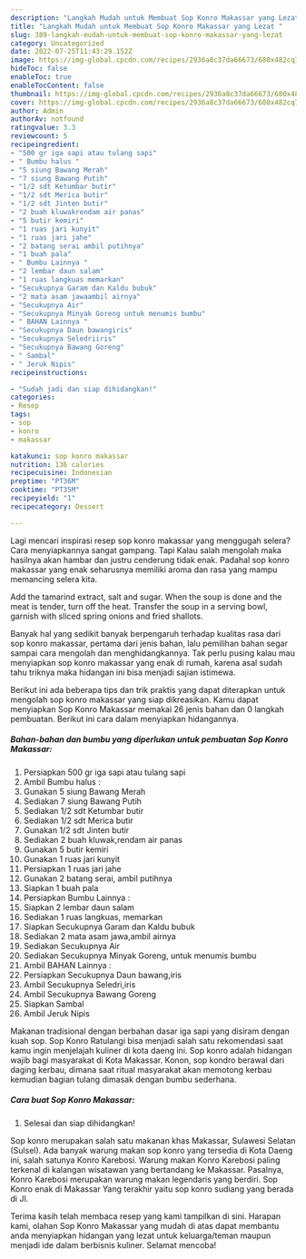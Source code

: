 ```yaml
---
description: "Langkah Mudah untuk Membuat Sop Konro Makassar yang Lezat "
title: "Langkah Mudah untuk Membuat Sop Konro Makassar yang Lezat "
slug: 389-langkah-mudah-untuk-membuat-sop-konro-makassar-yang-lezat
category: Uncategorized
date: 2022-07-25T11:43:29.152Z
image: https://img-global.cpcdn.com/recipes/2936a8c37da66673/680x482cq70/sop-konro-makassar-foto-resep-utama.jpg
hideToc: false
enableToc: true
enableTocContent: false
thumbnail: https://img-global.cpcdn.com/recipes/2936a8c37da66673/680x482cq70/sop-konro-makassar-foto-resep-utama.jpg
cover: https://img-global.cpcdn.com/recipes/2936a8c37da66673/680x482cq70/sop-konro-makassar-foto-resep-utama.jpg
author: Admin
authorAv: notfound
ratingvalue: 3.3
reviewcount: 5
recipeingredient:
- "500 gr iga sapi atau tulang sapi"
- " Bumbu halus "
- "5 siung Bawang Merah"
- "7 siung Bawang Putih"
- "1/2 sdt Ketumbar butir"
- "1/2 sdt Merica butir"
- "1/2 sdt Jinten butir"
- "2 buah kluwakrendam air panas"
- "5 butir kemiri"
- "1 ruas jari kunyit"
- "1 ruas jari jahe"
- "2 batang serai ambil putihnya"
- "1 buah pala"
- " Bumbu Lainnya "
- "2 lembar daun salam"
- "1 ruas langkuas memarkan"
- "Secukupnya Garam dan Kaldu bubuk"
- "2 mata asam jawaambil airnya"
- "Secukupnya Air"
- "Secukupnya Minyak Goreng untuk menumis bumbu"
- " BAHAN Lainnya "
- "Secukupnya Daun bawangiris"
- "Secukupnya Seledriiris"
- "Secukupnya Bawang Goreng"
- " Sambal"
- " Jeruk Nipis"
recipeinstructions:

- "Sudah jadi dan siap dihidangkan!"
categories:
- Resep
tags:
- sop
- konro
- makassar

katakunci: sop konro makassar 
nutrition: 136 calories
recipecuisine: Indonesian
preptime: "PT36M"
cooktime: "PT35M"
recipeyield: "1"
recipecategory: Dessert

---
```



Lagi mencari inspirasi resep sop konro makassar yang menggugah selera? Cara menyiapkannya sangat gampang. Tapi Kalau salah mengolah maka hasilnya akan hambar dan justru cenderung tidak enak. Padahal sop konro makassar yang enak seharusnya memiliki aroma dan rasa yang mampu memancing selera kita.


Add the tamarind extract, salt and sugar. When the soup is done and the meat is tender, turn off the heat. Transfer the soup in a serving bowl, garnish with sliced spring onions and fried shallots.

Banyak hal yang sedikit banyak berpengaruh terhadap kualitas rasa dari sop konro makassar, pertama dari jenis bahan, lalu pemilihan bahan segar sampai cara mengolah dan menghidangkannya. Tak perlu pusing kalau mau menyiapkan sop konro makassar yang enak di rumah, karena asal sudah tahu triknya maka hidangan ini bisa menjadi sajian istimewa.


Berikut ini ada beberapa tips dan trik praktis yang dapat diterapkan untuk mengolah sop konro makassar yang siap dikreasikan. Kamu dapat menyiapkan Sop Konro Makassar memakai 26 jenis bahan dan 0 langkah pembuatan. Berikut ini cara dalam menyiapkan hidangannya.

<!--inarticleads1-->

##### Bahan-bahan dan bumbu yang diperlukan untuk pembuatan Sop Konro Makassar:

1. Persiapkan 500 gr iga sapi atau tulang sapi
1. Ambil  Bumbu halus :
1. Gunakan 5 siung Bawang Merah
1. Sediakan 7 siung Bawang Putih
1. Sediakan 1/2 sdt Ketumbar butir
1. Sediakan 1/2 sdt Merica butir
1. Gunakan 1/2 sdt Jinten butir
1. Sediakan 2 buah kluwak,rendam air panas
1. Gunakan 5 butir kemiri
1. Gunakan 1 ruas jari kunyit
1. Persiapkan 1 ruas jari jahe
1. Gunakan 2 batang serai, ambil putihnya
1. Siapkan 1 buah pala
1. Persiapkan  Bumbu Lainnya :
1. Siapkan 2 lembar daun salam
1. Sediakan 1 ruas langkuas, memarkan
1. Siapkan Secukupnya Garam dan Kaldu bubuk
1. Sediakan 2 mata asam jawa,ambil airnya
1. Sediakan Secukupnya Air
1. Sediakan Secukupnya Minyak Goreng, untuk menumis bumbu
1. Ambil  BAHAN Lainnya :
1. Persiapkan Secukupnya Daun bawang,iris
1. Ambil Secukupnya Seledri,iris
1. Ambil Secukupnya Bawang Goreng
1. Siapkan  Sambal
1. Ambil  Jeruk Nipis


Makanan tradisional dengan berbahan dasar iga sapi yang disiram dengan kuah sop. Sop Konro Ratulangi bisa menjadi salah satu rekomendasi saat kamu ingin menjelajah kuliner di kota daeng ini. Sop konro adalah hidangan wajib bagi masyarakat di Kota Makassar. Konon, sop kondro berawal dari daging kerbau, dimana saat ritual masyarakat akan memotong kerbau kemudian bagian tulang dimasak dengan bumbu sederhana. 

<!--inarticleads2-->

##### Cara buat Sop Konro Makassar:


1. Selesai dan siap dihidangkan!

Sop konro merupakan salah satu makanan khas Makassar, Sulawesi Selatan (Sulsel). Ada banyak warung makan sop konro yang tersedia di Kota Daeng ini, salah satunya Konro Karebosi. Warung makan Konro Karebosi paling terkenal di kalangan wisatawan yang bertandang ke Makassar. Pasalnya, Konro Karebosi merupakan warung makan legendaris yang berdiri. Sop Konro enak di Makassar Yang terakhir yaitu sop konro sudiang yang berada di Jl. 

Terima kasih telah membaca resep yang kami tampilkan di sini. Harapan kami, olahan Sop Konro Makassar yang mudah di atas dapat membantu anda menyiapkan hidangan yang lezat untuk keluarga/teman maupun menjadi ide dalam berbisnis kuliner. Selamat mencoba!
